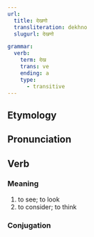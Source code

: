 ```yaml
---
url:
  title: देखणो
  transliteration: dekhno
  slugurl: देखणो

grammar: 
  verb: 
    term: देख
    trans: ve
    ending: a
    type: 
      - transitive
---
```


## Etymology

## Pronunciation


## Verb
### Meaning
1. to see; to look
3. to consider; to think

### Conjugation
<verb-conj :grammar="grammar"></verb-conj>